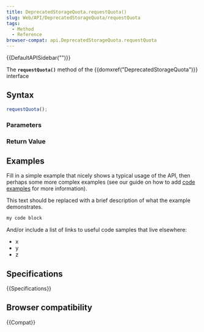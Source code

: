 ```yaml
---
title: DeprecatedStorageQuota.requestQuota()
slug: Web/API/DeprecatedStorageQuota/requestQuota
tags:
  - Method
  - Reference
browser-compat: api.DeprecatedStorageQuota.requestQuota
---
```

{{DefaultAPISidebar("")}}

The **`requestQuota()`** method of the {{domxref("DeprecatedStorageQuota")}} interface 

## Syntax

```js
requestQuota();
```

### Parameters



### Return Value



## Examples

Fill in a simple example that nicely shows a typical usage of the API, then perhaps some more complex examples (see our guide on how to add [code examples](/en-US/docs/MDN/Contribute/Structures/Code_examples) for more information).

This text should be replaced with a brief description of what the example demonstrates.

```js
my code block
```

And/or include a list of links to useful code samples that live elsewhere:

*   x
*   y
*   z

## Specifications

{{Specifications}}

## Browser compatibility

{{Compat}}

